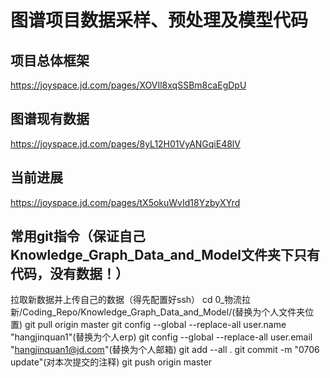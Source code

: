 # 图谱项目数据采样、预处理及模型代码

## 项目总体框架
https://joyspace.jd.com/pages/XOVIl8xqSSBm8caEgDpU

## 图谱现有数据
https://joyspace.jd.com/pages/8yL12H01VyANGqiE48lV

## 当前进展
https://joyspace.jd.com/pages/tX5okuWvId18YzbyXYrd

## 常用git指令（保证自己Knowledge_Graph_Data_and_Model文件夹下只有代码，没有数据！）
拉取新数据并上传自己的数据（得先配置好ssh）
cd 0_物流拉新/Coding_Repo/Knowledge_Graph_Data_and_Model/(替换为个人文件夹位置)
git pull origin master
git config --global --replace-all user.name "hangjinquan1"(替换为个人erp) 
git config --global --replace-all user.email "hangjinquan1@jd.com"(替换为个人邮箱) 
git add --all .
git commit -m "0706 update"(对本次提交的注释)
git push origin master